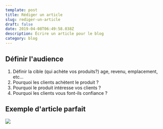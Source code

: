```yaml
---
template: post
title: Rédiger un article
slug: rediger-un-article
draft: false
date: 2019-04-08T06:49:58.038Z
description: Écrire un article pour le blog
category: blog
---
```

## Définir l'audience

1. Définir la cible (qui achète vos produits?) age, revenu, emplacement, etc...
2. Pourquoi les clients achètent le produit ?
3. Pourquoi le produit intéresse vos clients ?
4. Pourquoi les clients vous font-ils confiance ?

## Exemple d'article parfait

![](/media/perfectblogpost-514x600.jpg)
